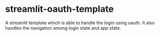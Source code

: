 # streamlit-oauth-template
A streamlit template which is able to handle the login using oauth. It also handles the navigation among login state and app state.
